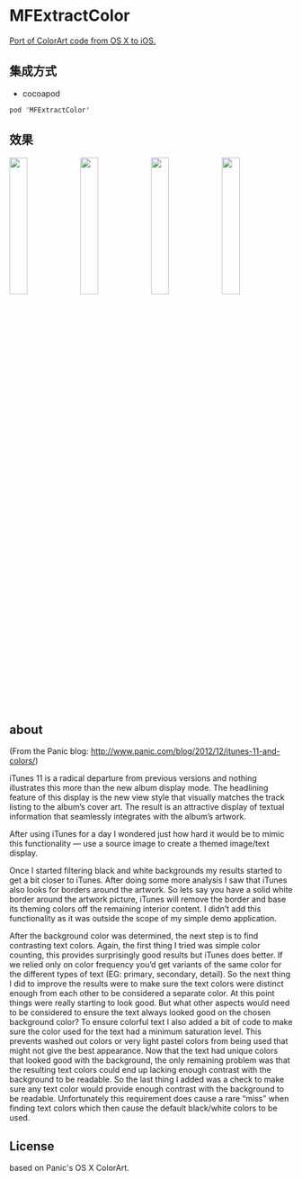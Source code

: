 # MFExtractColor

[Port of ColorArt code from OS X to iOS.](https://github.com/panicinc/ColorArt)

## 集成方式
- cocoapod
```
pod 'MFExtractColor'
```

## 效果
<img src="https://github.com/GodzzZZZ/MFExtractColor/blob/master/images/3E8831B5AD9F211EA73D352FB378336C.png" width="25%"/><img src="https://github.com/GodzzZZZ/MFExtractColor/blob/master/images/72367807E93462F36AF0CD6FBAB4D617.png" width="25%"/><img src="https://github.com/GodzzZZZ/MFExtractColor/blob/master/images/876B683F3E5DE09FE8A5C17B5736AFAA.png" width="25%"/><img src="https://github.com/GodzzZZZ/MFExtractColor/blob/master/images/876B683F3E5DE09FE8A5C17B5736AFAA.png" width="25%"/>


## about
(From the Panic blog: http://www.panic.com/blog/2012/12/itunes-11-and-colors/)

iTunes 11 is a radical departure from previous versions and nothing illustrates this more than the new album display mode. The headlining feature of this display is the new view style that visually matches the track listing to the album’s cover art. The result is an attractive display of textual information that seamlessly integrates with the album’s artwork.

After using iTunes for a day I wondered just how hard it would be to mimic this functionality — use a source image to create a themed image/text display.

Once I started filtering black and white backgrounds my results started to get a bit closer to iTunes. After doing some more analysis I saw that iTunes also looks for borders around the artwork. So lets say you have a solid white border around the artwork picture, iTunes will remove the border and base its theming colors off the remaining interior content. I didn’t add this functionality as it was outside the scope of my simple demo application.

After the background color was determined, the next step is to find contrasting text colors. Again, the first thing I tried was simple color counting, this provides surprisingly good results but iTunes does better. If we relied only on color frequency you’d get variants of the same color for the different types of text (EG: primary, secondary, detail). So the next thing I did to improve the results were to make sure the text colors were distinct enough from each other to be considered a separate color. At this point things were really starting to look good. But what other aspects would need to be considered to ensure the text always looked good on the chosen background color? To ensure colorful text I also added a bit of code to make sure the color used for the text had a minimum saturation level. This prevents washed out colors or very light pastel colors from being used that might not give the best appearance. Now that the text had unique colors that looked good with the background, the only remaining problem was that the resulting text colors could end up lacking enough contrast with the background to be readable. So the last thing I added was a check to make sure any text color would provide enough contrast with the background to be readable. Unfortunately this requirement does cause a rare “miss” when finding text colors which then cause the default black/white colors to be used.

## License
based on Panic's OS X ColorArt.
